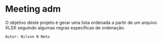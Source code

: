 # Meeting adm

O objetivo deste projeto é gerar uma lista ordenada a partir de um arquivo XLSX seguindo algumas regras específicas de ordenação.

```
Autor: Nilson N Neto
```
